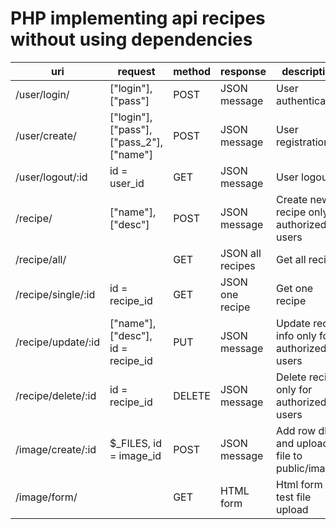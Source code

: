 # PHP implementing api recipes without using dependencies

| uri                  |request                                     | method | response           | description                                  |
|----------------------|--------------------------------------------|--------|--------------------|----------------------------------------------|
| /user/login/         |["login"], ["pass"]                         | POST   | JSON message       | User authentication                          |
| /user/create/        |["login"], ["pass"], ["pass_2"], ["name"]   | POST   | JSON message       | User registration                            |
| /user/logout/:id     |id = user_id                                | GET    | JSON message       | User logout                                  |
| /recipe/             |["name"], ["desc"]                          | POST   | JSON message       | Create new recipe only authorized users      |
| /recipe/all/         |                                            | GET    | JSON all recipes   | Get all recipe                               |
| /recipe/single/:id   |id = recipe_id                              | GET    | JSON one recipe    | Get one recipe                               |
| /recipe/update/:id   |["name"], ["desc"], id = recipe_id          | PUT    | JSON message       | Update recipe info only for authorized users |
| /recipe/delete/:id   |id = recipe_id                              | DELETE | JSON message       | Delete recipe only for authorized users      |
| /image/create/:id    |$_FILES, id = image_id                      | POST   | JSON message       | Add row db and upload file to public/images  |
| /image/form/         |                                            | GET    | HTML form          | Html form for test file upload               |